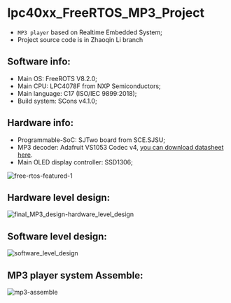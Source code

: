 
# lpc40xx_FreeRTOS_MP3_Project
* `MP3 player` based on Realtime Embedded System; 
* Project source code is in Zhaoqin Li branch
## Software info:
* Main OS: FreeROTS V8.2.0;
* Main CPU: LPC4078F from NXP Semiconductors; 
* Main language: C17 (ISO/IEC 9899:2018);
* Build system: SCons v4.1.0;
## Hardware info:
* Programmable-SoC: SJTwo board from SCE.SJSU;
* MP3 decoder: Adafruit VS1053 Codec v4, [you can download datasheet here](https://cdn-shop.adafruit.com/datasheets/vs1053.pdf).
* Main OLED display controller: SSD1306;

![free-rtos-featured-1](https://user-images.githubusercontent.com/60235970/114663901-d879c180-9caf-11eb-99f8-07a139057adf.jpg)

## Hardware level design:
![final_MP3_design-hardware_level_design](https://user-images.githubusercontent.com/60235970/118579374-d093be00-b742-11eb-9232-2e270ec7b6e3.png)

## Software level design:
![software_level_design](https://user-images.githubusercontent.com/60235970/118579435-f15c1380-b742-11eb-9877-57b4fff06f68.png)

## MP3 player system Assemble:
![mp3-assemble](https://user-images.githubusercontent.com/60235970/137086012-dfc3f29b-78d3-43da-a9a3-04417e4c72a5.png)
